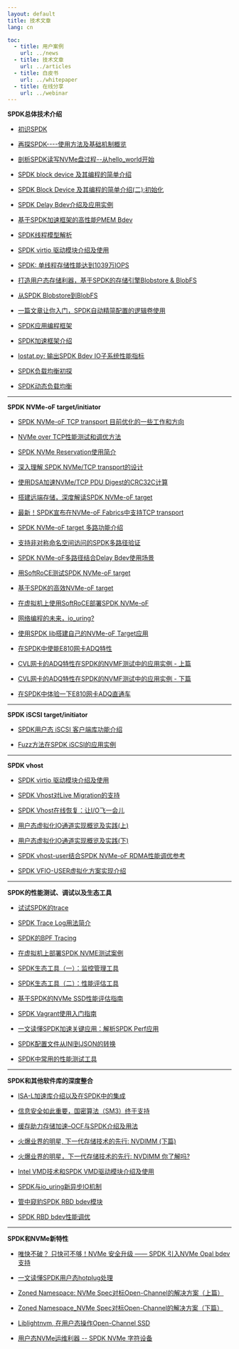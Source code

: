 ```yaml
---
layout: default
title: 技术文章
lang: cn

toc:
  - title: 用户案例
    url: ../news
  - title: 技术文章
    url: ../articles
  - title: 白皮书
    url: ../whitepaper
  - title: 在线分享
    url: ../webinar
---
```


**SPDK总体技术介绍**

* [初识SPDK](https://mp.weixin.qq.com/s?__biz=MzI3NDA4ODY4MA==&mid=2653338468&idx=1&sn=20f395a7e5e22bdee6cba9351d72ebae&chksm=f0cb4ce3c7bcc5f586a40cbeb5917146e95f7b5842da9fefbf6ddbc9705a4a3ed2773072f7b9&mpshare=1&scene=1&srcid=0516z8wJk6QLtfchhp3GITgg&sharer_sharetime=1652678609846&sharer_shareid=16362cd686fb4155d775401692935830&exportkey=Aw9i14ut1qFcTFEAJOQCGpY%3D&acctmode=0&pass_ticket=CHRad0UIoz8%2FSPboNOugxVHCcm1xuslbDDvwdEvYLiqRKwiMWxn%2B%2B5UW4IrjUmQ6&wx_header=0#rd)

* [再探SPDK----使用方法及基础机制概览](https://mp.weixin.qq.com/s?__biz=MzI3NDA4ODY4MA==&mid=2653338740&idx=1&sn=8b501b666653f320525a43d5fe61bc67&chksm=f0cb4bf3c7bcc2e543dc987fb0609aaaa59cab404fc2aa92790314bef742cb9b82baf877b6b8&exportkey=A8zXqscxyyw65AVZQruRWQ0%3D&acctmode=0&pass_ticket=Mcd65zr9t1aqxnAnyC72VMWp8BxN1gvM8479hm7DTtV9slEtDJj4T5aOR1Dl1LU4&wx_header=0#rd)

* [剖析SPDK读写NVMe盘过程--从hello_world开始](https://mp.weixin.qq.com/s?__biz=MzI3NDA4ODY4MA==&mid=2653339124&idx=1&sn=d1ee7ed961872d69f4535718bf394611&chksm=f0cb4a73c7bcc3656152e3f2ac8a60f2525bd992203faf9c4ee25f54419eddb57e3fc3ffc475&mpshare=1&scene=1&srcid=1213KI08iZotwk81xrYjjCB7&sharer_sharetime=1670896926823&sharer_shareid=16362cd686fb4155d775401692935830&exportkey=n_ChQIAhIQ3eKae%2FDanqrmuEtkpK0cOxKOAgIE97dBBAEAAAAAANECAiHFZF0AAAAOpnltbLcz9gKNyK89dVj0%2BSa7s%2B%2FkTnCO0A7PKOk4oZievKJGirOi4aIVxCMGktgRBGsrDXnH93Vsr8kJWVlm1E0FORviPL0idN6ry33%2Bbwfzs8AMOH6DqP5uiSd6RnEoKboWzUsokGrZveq%2FUAtcJV9PD98CcZvkWjeVOItPhYJXOb7AX1fN7kaaFZ73VtMgNrdFM4T5Uu1EzppopSmNRammXc8iDhuGfiWriLm%2FVlsFBo14bMVBpuY28v2PpaA2k0EEsy5QcVTm83rbNFZ4Mo6CKeRK%2BJZ5f3Lzy0TL%2FhE%2FwRclRgIdfvopzE9mAFmTNJlFrmp92Q%3D%3D&acctmode=0&pass_ticket=X3rIA7DhA0Qn%2FAJfhiHkt%2FatLl8TSGQitORh34QjySKgSo0mbwNbB9%2F%2FIrPOvIosgw65JqqjjvWcOBXDS1%2BlPw%3D%3D&wx_header=0#rd)

* [SPDK block device 及其编程的简单介绍](https://mp.weixin.qq.com/s?__biz=MzI3NDA4ODY4MA==&mid=2653336658&idx=1&sn=6c81de4b2897fd78bfdabab9c1c316dd&chksm=f0cb43d5c7bccac3a531867010e43e32abe13c5f8607e61e458f19594402ae5974fd326f7960&token=1050568646&lang=zh_CN#rd)

* [SPDK Block Device 及其编程的简单介绍(二):初始化](https://mp.weixin.qq.com/s?__biz=MzI3NDA4ODY4MA==&mid=2653337067&idx=1&sn=9629dff3ee8ec3e6f70bd4a7dbe763cb&chksm=f0cb426cc7bccb7a3816b9888c547038113a173d4f3f4519fe9cf0f4bf18844074538bfa9781&token=468503366&lang=zh_CN#rd)

* [SPDK Delay Bdev介绍及应用实例](https://mp.weixin.qq.com/s?__biz=MzI3NDA4ODY4MA==&mid=2653338631&idx=1&sn=be869c38549ee3e0f6fcb4c9c7169367&chksm=f0cb4b80c7bcc29619fee03b27def72a6cc9b7b9d16066e57dd2acda234d2c3ec216bfbb4cca&mpshare=1&scene=1&srcid=05166r8YtcuKY5YZluH2I4JE&sharer_sharetime=1652678632034&sharer_shareid=16362cd686fb4155d775401692935830&exportkey=A1ZrvWPUCGw9cyHeraVQQz0%3D&acctmode=0&pass_ticket=CHRad0UIoz8%2FSPboNOugxVHCcm1xuslbDDvwdEvYLiqRKwiMWxn%2B%2B5UW4IrjUmQ6&wx_header=0#rd)

* [基于SPDK加速框架的高性能PMEM Bdev](https://mp.weixin.qq.com/s?__biz=MzI3NDA4ODY4MA==&mid=2653338257&idx=1&sn=d73454d2d31086ca34a8122eb60bd7ba&chksm=f0cb4d16c7bcc40035a3d5c84132346daf5f673315add75b3303dfc7d5783e58d0ee53788191&mpshare=1&scene=1&srcid=0516KXyPRRqbaTFfR3o2X3Vr&sharer_sharetime=1652678580442&sharer_shareid=16362cd686fb4155d775401692935830&exportkey=A0ooqUTjQi5j0Z7xBxCpISM%3D&acctmode=0&pass_ticket=CHRad0UIoz8%2FSPboNOugxVHCcm1xuslbDDvwdEvYLiqRKwiMWxn%2B%2B5UW4IrjUmQ6&wx_header=0#rd)

* [SPDK线程模型解析](https://mp.weixin.qq.com/s?__biz=MzI3NDA4ODY4MA==&mid=2653336301&idx=1&sn=893bceb88d7e775863ebc006e83f5532&chksm=f0cb456ac7bccc7cb720366f69941164e4e80cd5ceaef33bcbe16e7c761046aadc6e7137e4d7&token=1179202807&lang=zh_CN#rd)

* [SPDK virtio 驱动模块介绍及使用](https://mp.weixin.qq.com/s?__biz=MzI3NDA4ODY4MA==&mid=2653336450&idx=1&sn=3a15cf91138031bec34abac774a41506&chksm=f0cb4405c7bccd1306a867d817a7691243814d83d7cb7b43f0f5b6677112b78bcd6a0f8efeba&token=765211277&lang=zh_CN#rd)

* [SPDK: 单线程存储性能达到1039万IOPS](https://mp.weixin.qq.com/s?__biz=MzI3NDA4ODY4MA==&mid=2653335692&idx=1&sn=d76ec8f74b91759521fab28028d3989d&chksm=f0cb470bc7bcce1dd68e1710902763a0c331137453ba1458e86909f0612a4a6af3d534a3badb&token=155709156&lang=zh_CN#rd:)

* [打造用户态存储利器，基于SPDK的存储引擎Blobstore & BlobFS](https://mp.weixin.qq.com/s/jiS3jUNLeL0XzcljF8OhQA)

* [从SPDK Blobstore到BlobFS](https://mp.weixin.qq.com/s?__biz=MzI3NDA4ODY4MA==&mid=2653338658&idx=1&sn=7830690753ba3b95522c9bf5dd1411ce&chksm=f0cb4ba5c7bcc2b3fa4df9b5c6a39dbcdd8d26419adeebc087ac63c2c09fdf418588d7a47b59&exportkey=A2mZCP0OBzE6j8JBtzUQTBM%3D&acctmode=0&pass_ticket=gkNuBUcabkuy398EZ%2Fn44dkahwx5P9bUwD9RkWi%2FRvcd0QjuZ3rPuYVWxUrpBtLq&wx_header=0#rd)

* [一篇文章让你入门，SPDK自动精简配置的逻辑卷使用](https://mp.weixin.qq.com/s?__biz=MzI3NDA4ODY4MA==&mid=2653334755&idx=1&sn=65adf4f6db28513f30b450c2da0edf7d&chksm=f0cb5b64c7bcd272f4524575737af666c25f6efc9bef5151178bdc59ed5d76c0d85c731dc841&token=431082989&lang=zh_CN#rd)

* [SPDK应用编程框架](https://mp.weixin.qq.com/s?__biz=MzI3NDA4ODY4MA==&mid=2653334735&idx=1&sn=b81c263cffc74cf42338d2edda371d2c&chksm=f0cb5b48c7bcd25e83634357c9dc667f02499e348382e011bac20fbc13f442ac58a1e1799704&token=431082989&lang=zh_CN#rd)

* [SPDK加速框架介绍](https://mp.weixin.qq.com/s?__biz=MzI3NDA4ODY4MA==&mid=2653338017&idx=1&sn=160906234698b912c1ded4f3f02f5ae4&chksm=f0cb4e26c7bcc730397ad5d5960b4d79eb068c8a0f1b925011dd9f7b8fadc53a53fabc275e50&exportkey=A323MwZQp34snW8QpmY76sk%3D&pass_ticket=H6C1Cnqh76Sgtai%2FizQ89JxysFnMQG%2BxrCYau3eJvg83IpHMJBMwostZX%2BsJuDXp&wx_header=0#rd)

* [Iostat.py: 输出SPDK Bdev IO子系统性能指标](https://mp.weixin.qq.com/s?__biz=MzI3NDA4ODY4MA==&mid=2653337235&idx=1&sn=18a86c9413d15f64038ad1ceae97161a&chksm=f0cb4114c7bcc8022e30570724c8125ae138918305210efc743cb32c31991d323ee051f37d1e&scene=0&xtrack=1&exportkey=A%2BOXWr460PmNQKEuT3dAhvM%3D&pass_ticket=w%2BZq2BsgB7kRtHy74eCg%2Bg3OzQ1%2BagIyRNE8HTReHBBzgY%2BPoBJ2KHsJWJVus9X2&wx_header=0#rd)

* [SPDK负载均衡初探](https://mp.weixin.qq.com/s?__biz=MzI3NDA4ODY4MA==&mid=2653338036&idx=1&sn=56b40ba93e257a5b77d87aca90d6b413&chksm=f0cb4e33c7bcc7254750bdd5a579460bba0982d6556cee9e3f57be5fa455dc16a439be7ab3de&exportkey=A%2F4ItFW%2Fpwqx7ZPg0wWuTtQ%3D&pass_ticket=H6C1Cnqh76Sgtai%2FizQ89JxysFnMQG%2BxrCYau3eJvg83IpHMJBMwostZX%2BsJuDXp&wx_header=0#rd)

* [SPDK动态负载均衡](https://mp.weixin.qq.com/s?__biz=MzI3NDA4ODY4MA==&mid=2653338117&idx=1&sn=5c961367150caf1098c5052792812a86&chksm=f0cb4d82c7bcc494c2e447c08607c88dde5214307d7e8ec2667430abf7d642dcf43171d09d46&mpshare=1&scene=1&srcid=1015omCRzPu5tSKM20FoxvsX&sharer_sharetime=1634259644537&sharer_shareid=bce63ba0449f498eb13c109c5eaef06d&exportkey=A2BQRGlmpj0p6jZa6pMy8Io%3D&pass_ticket=H6C1Cnqh76Sgtai%2FizQ89JxysFnMQG%2BxrCYau3eJvg83IpHMJBMwostZX%2BsJuDXp&wx_header=0#rd)

******

**SPDK NVMe-oF target/initiator**

* [SPDK NVMe-oF TCP transport 目前优化的一些工作和方向](https://mp.weixin.qq.com/s?__biz=MzI3NDA4ODY4MA==&mid=2653336799&idx=1&sn=cfcfd3a2688e147bb3ea0e6ab4d31226&chksm=f0cb4358c7bcca4e67d4cbebfa6ad3eb5419c5c1daf21d1d122b7615be6c8c5a1347bea1a0a2&token=1050568646&lang=zh_CN#rd)

* [NVMe over TCP性能测试和调优方法](https://mp.weixin.qq.com/s?__biz=MzI3NDA4ODY4MA==&mid=2653339261&idx=1&sn=f3f7d320e925658c72e5eaa269ddb6f2&chksm=f0cb49fac7bcc0ec74e32b28d66af172f1d1105e697884b1df4d5218f49a217459c3c31c59cd&mpshare=1&scene=1&srcid=0223XYyG3Uvnx3Oh16QBsbjb&sharer_sharetime=1677121559156&sharer_shareid=16362cd686fb4155d775401692935830&exportkey=n_ChQIAhIQTEDI%2BBYb58QFh69rlkDIeBKZAgIE97dBBAEAAAAAAA8nGO9jxj0AAAAOpnltbLcz9gKNyK89dVj0suqbf1xuT3uB72bxydOIFdFdL%2ByFa1JibU1DWDlvNZnjCDGGne3dherC%2BVvxb1YRfKFPcOBcBVePvV7q6rdzGnl9sRCqXnqn7BxXhDgK7Sv2%2FblDFopK1V%2B%2BavzIjgUbmU1wp9dw0gAUPYlems4R3y3LmDwrb7QHj0JjwEUhUa0ES3OgpGVWckImAA21NtEVBrgQDd6vQj3DlmgGbXAxiyHlxquxGiIAHUVY%2FVLjcblxQUFwsgw9Ymqwv2YNnhg6NhrsxVyZW3rKUFd9%2FhQrcn0SwpLu5ousNMta92OWDT0qNQrPW1k7WzSKAnipP2FrPLJD&acctmode=0&pass_ticket=bCZMVYPY9%2Fpqnc%2B2MUg65FPu0fab%2F%2F3KlYKdLaJsgHi4bI%2FpMXkJosed48HShRhAVPDuZ%2BrrfOAV%2BnK1Z2soAA%3D%3D&wx_header=0#rd)

* [SPDK NVMe Reservation使用简介](https://mp.weixin.qq.com/s?__biz=MzI3NDA4ODY4MA==&mid=2653335852&idx=1&sn=5e08566473a1e2f14b9d1f697c4995cc&chksm=f0cb46abc7bccfbdc9aa982f87dc851a59c6bddb321f4d02f682549426226eca2ee1d973a32b&token=2145434935&lang=zh_CN#rd)

* [深入理解 SPDK NVMe/TCP transport的设计](https://mp.weixin.qq.com/s?__biz=MzI3NDA4ODY4MA==&mid=2653335525&idx=1&sn=d4dc96bd800161e8a222279ca8396570&chksm=f0cb5862c7bcd1741bfbe1ee4c96dd200491f9c0c4d6a41a8299e0adf289f9a102b6780cd86f&token=1477511457&lang=zh_CN#rd)

* [使用DSA加速NVMe/TCP PDU Digest的CRC32C计算](https://mp.weixin.qq.com/s?__biz=MzI3NDA4ODY4MA==&mid=2653338982&idx=1&sn=1099775c59222bdba62a7a4b1b73b4cb&chksm=f0cb4ae1c7bcc3f746648fbb94382d5cc295422ab027a29357ebe71c4ce109080a1241ad0fee&mpshare=1&scene=1&srcid=12131Lt8FkpTFoACPpRIHrVY&sharer_sharetime=1670896951340&sharer_shareid=16362cd686fb4155d775401692935830&exportkey=n_ChQIAhIQ3dXgDInc52mY5fH3ujTVwhKZAgIE97dBBAEAAAAAAHU3MiYy2UEAAAAOpnltbLcz9gKNyK89dVj01MyEkeLGQCDW7RU0wcXWxq%2Fwwbx%2B1REWT2bQGtxaoHGIP5V%2B6j2jGLQXieaSIsFE2CFEOVFp6MFg7r7X85Cq8ueaalrA3PTtEIKaCalLmJSK%2B%2Bt2xbmXPL9IrSLhiiW2nlhIN5gAj0D%2FeBeldocxEJx%2FiAN30c%2F6AeHVZLpkMytiNb3FqrHmqx9cL%2FnGth1h0pAIvHX451FV1luyDCKbLMQF6c8WbWhJ4dXxx6oFzWtf4ktO%2FenY%2BM9klXamHFhZp5ULL19CgXyuLiMhWnsTPoCza0mL9R%2BOFy%2FBDREOOzrK9VnF5duCffy9p5jYDGYORd0o&acctmode=0&pass_ticket=X3rIA7DhA0Qn%2FAJfhiHkt%2FatLl8TSGQitORh34QjySK1ySy%2BvVvEI1Km%2FufwCUXJMOLA%2BDcVVm6xNTevR4b82g%3D%3D&wx_header=0#rd)

* [搭建远端存储，深度解读SPDK NVMe-oF target](https://mp.weixin.qq.com/s/ohPaxAwmhGtuQQWz--J6WA)

* [最新！SPDK宣布在NVMe-oF Fabrics中支持TCP transport](https://mp.weixin.qq.com/s?__biz=MzI3NDA4ODY4MA==&mid=2653335028&idx=1&sn=7dccf7eef694b974ab841d136b265cde&chksm=f0cb5a73c7bcd365f9d1cece44630c11dda3d537a405f7f91359676f9c1e3fdb9e1ed9f550c9&token=431082989&lang=zh_CN#rd)

* [SPDK NVMe-oF target 多路功能介绍](https://mp.weixin.qq.com/s?__biz=MzI3NDA4ODY4MA==&mid=2653334954&idx=1&sn=7aa90dc8d2660b211cd353118570c8b6&chksm=f0cb5a2dc7bcd33b3dabcf17d2afbdd6c02597f48cbf64ce1f5144720061deff8d6e1d0ed44a&token=431082989&lang=zh_CN#rd)

* [支持非对称命名空间访问的SPDK多路径验证](https://mp.weixin.qq.com/s?__biz=MzI3NDA4ODY4MA==&mid=2653338599&idx=1&sn=8c9fde9fc979e3dcacf8923d5aa1bc5e&chksm=f0cb4c60c7bcc576032dbb64ff9d31a5c761b9b1850e01d7047f54f292bf589147ffe55aef7b&mpshare=1&scene=1&srcid=0516YOjlTdHput7SudpIKiCI&sharer_sharetime=1652678624881&sharer_shareid=16362cd686fb4155d775401692935830&exportkey=A9Mq3XCF0kHE4g66QTdlxos%3D&acctmode=0&pass_ticket=CHRad0UIoz8%2FSPboNOugxVHCcm1xuslbDDvwdEvYLiqRKwiMWxn%2B%2B5UW4IrjUmQ6&wx_header=0#rd)

* [SPDK NVMe-oF多路径结合Delay Bdev使用场景](https://mp.weixin.qq.com/s?__biz=MzI3NDA4ODY4MA==&mid=2653338719&idx=1&sn=467131163b2c70bd9250148c582da4f8&chksm=f0cb4bd8c7bcc2ce2a4cf908b93985408e69840fb51fa8258752805dd9201032fc3456f72a98&exportkey=A97EhLslaESGI97keVfa6pw%3D&acctmode=0&pass_ticket=Mcd65zr9t1aqxnAnyC72VMWp8BxN1gvM8479hm7DTtV9slEtDJj4T5aOR1Dl1LU4&wx_header=0#rd)

* [用SoftRoCE测试SPDK NVMe-oF target](https://mp.weixin.qq.com/s?__biz=MzI3NDA4ODY4MA==&mid=2653334844&idx=1&sn=96383bab414ad4e6454c7d98707dc611&chksm=f0cb5abbc7bcd3adf9137b3dd444b5a2f50fcf55ad44cc6a5a8f7fd79f14aebfe954e148c97c&token=431082989&lang=zh_CN#rd)

* [基于SPDK的高效NVMe-oF target](https://mp.weixin.qq.com/s?__biz=MzI3NDA4ODY4MA==&mid=2653334751&idx=1&sn=eb13c596b3e938a093ef9dccc716dd97&chksm=f0cb5b58c7bcd24ee2c9a9d0a648f1dae83ab52d5449291af41655bc485be56f382809975aa7&token=431082989&lang=zh_CN#rd)

* [在虚拟机上使用SoftRoCE部署SPDK NVMe-oF](https://mp.weixin.qq.com/s?__biz=MzI3NDA4ODY4MA==&mid=2653334915&idx=1&sn=196ca1105b9da3b3358caa1d09f0f41f&chksm=f0cb5a04c7bcd31249703bc6ca703133cfb6d58283e4d0c3b00bf4ed4793a5f9f1cae57fda54&token=431082989&lang=zh_CN#rd)

* [网络编程的未来，io_uring?](https://mp.weixin.qq.com/s?__biz=MzI3NDA4ODY4MA==&mid=2653337201&idx=1&sn=4a4c1473fafe002255faac5a9096d523&chksm=f0cb41f6c7bcc8e04aaee729055b4221fcac8ab2136e2c8a22d4b40469e7e1c2414eb5f47041&token=468503366&lang=zh_CN#rd)

* [使用SPDK lib搭建自己的NVMe-oF Target应用](https://mp.weixin.qq.com/s?__biz=MzI3NDA4ODY4MA==&mid=2653337267&idx=1&sn=6769c98e5a2a54222f876cb3e1a90b16&chksm=f0cb4134c7bcc822d52d949f8854f8a6f222cfeb415ea900af95ace800ee3d5adb463efdc49c&scene=0&xtrack=1&exportkey=AxWC0d%2FlABMRAA7rB8HbVlU%3D&pass_ticket=w%2BZq2BsgB7kRtHy74eCg%2Bg3OzQ1%2BagIyRNE8HTReHBBzgY%2BPoBJ2KHsJWJVus9X2&wx_header=0#rd)

* [在SPDK中使能E810网卡ADQ特性](https://mp.weixin.qq.com/s?__biz=MzI3NDA4ODY4MA==&mid=2653337354&idx=1&sn=2bccc7b8681f5bde5a9e82b58d9f7e35&chksm=f0cb408dc7bcc99b37d4d77cd572de5c3ff092a4c0cb80766e3841050bec620c298d710842c0&scene=0&xtrack=1&exportkey=Aw4ff5FCzsijjG81i0a45J4%3D&pass_ticket=w%2BZq2BsgB7kRtHy74eCg%2Bg3OzQ1%2BagIyRNE8HTReHBBzgY%2BPoBJ2KHsJWJVus9X2&wx_header=0#rd)

* [CVL网卡的ADQ特性在SPDK的NVMF测试中的应用实例 - 上篇](https://mp.weixin.qq.com/s?__biz=MzI3NDA4ODY4MA==&mid=2653337411&idx=1&sn=2c20d7e6be1e491e88453b35d664948c&chksm=f0cb40c4c7bcc9d2ebbe09f7f8762bc9194dae52a142d906e5d2382300d271ccca7b34dbc1d6&scene=0&xtrack=1&exportkey=A%2FEW6XpPuT0yaN4hynZT2fo%3D&pass_ticket=w%2BZq2BsgB7kRtHy74eCg%2Bg3OzQ1%2BagIyRNE8HTReHBBzgY%2BPoBJ2KHsJWJVus9X2&wx_header=0#rd)

* [CVL网卡的ADQ特性在SPDK的NVMF测试中的应用实例 - 下篇](https://mp.weixin.qq.com/s?__biz=MzI3NDA4ODY4MA==&mid=2653337412&idx=1&sn=43d8e1579060c01a6ae885024a5d8b57&chksm=f0cb40c3c7bcc9d51385952f678a05a073af44fef3c2d80b31840f8fb5c367dd03e6a21be569&scene=0&xtrack=1&exportkey=A3ZNSgaNVrFI2XJD7u7AS04%3D&pass_ticket=vkau%2B%2F%2BpF2ANWH%2F%2B7AW%2B%2FZTZ49cBSWbTMZ7QKXhjW7wagOPKKr5iX9iRZYrUd8Ld&wx_header=0#rd)

* [在SPDK中体验一下E810网卡ADQ直通车](https://mp.weixin.qq.com/s?__biz=MzI3NDA4ODY4MA==&mid=2653339203&idx=1&sn=ebfae1043762512ea67a90744283aa53&chksm=f0cb49c4c7bcc0d231a2e89c4ea2cd19ef29572b62cbd895471b2aa662e57fb4646b27d7742e&mpshare=1&scene=1&srcid=0223afEFD0jWSuN1g09SIBWK&sharer_sharetime=1677121576203&sharer_shareid=16362cd686fb4155d775401692935830&exportkey=n_ChQIAhIQgl5m%2BhHX9IbxeYlAbOQ%2BvxKZAgIE97dBBAEAAAAAAE1MEbTzFdsAAAAOpnltbLcz9gKNyK89dVj0j7a99oCw63zahjzstKYHJLs5Xtt7hskKu2fWbdlo0V9ICTKQX4TBygndM2Hkh8Y1C6pPdApK1GlvZ8KdX8UkDm58URpUDQISpSsUae75hLsIN6tBPOjKs6tsx6RB1gocTH76tHTRdg2yOyqWutAiBiM3EQ%2F4pAt79K0pP0HcDTw6LVppkfr%2BUluFl3OJORj7ivLDNb9cOCChY1%2ByYxSGelq0wPVgq8UfkXM4tiI5%2BYtuqfwFywkUgrwMSiZaGmBGC4n0RaqfGvOYnKL2SqHgG%2BQuZAqiUVS%2B%2BdGO4QqyJrifi1Ibh0Bu8Aem8LWPhm5uGSs0&acctmode=0&pass_ticket=bCZMVYPY9%2Fpqnc%2B2MUg65FPu0fab%2F%2F3KlYKdLaJsgHh%2F0L8WiwPTwwzWsc18q%2FSDNCxO1BY4GMFnL5jHrksJaA%3D%3D&wx_header=0#rd)

******

**SPDK iSCSI target/initiator**

* [SPDK用户态 iSCSI 客户端库功能介绍](https://mp.weixin.qq.com/s/RHisv2B_9f6Ql5_7iKa_Yw)

* [Fuzz方法在SPDK iSCSI的应用实例](https://mp.weixin.qq.com/s?__biz=MzI3NDA4ODY4MA==&mid=2653337187&idx=1&sn=40504e53764a47cdb7088392de613ab3&chksm=f0cb41e4c7bcc8f2584d8dad76e08183578829e2e43a20a4a061340f2e3cb717b84c4a9b077a&token=468503366&lang=zh_CN#rd)

******

**SPDK vhost**

* [SPDK virtio 驱动模块介绍及使用](https://mp.weixin.qq.com/s?__biz=MzI3NDA4ODY4MA==&mid=2653336450&idx=1&sn=3a15cf91138031bec34abac774a41506&chksm=f0cb4405c7bccd1306a867d817a7691243814d83d7cb7b43f0f5b6677112b78bcd6a0f8efeba&token=1050568646&lang=zh_CN#rd)

* [SPDK Vhost对Live Migration的支持](https://mp.weixin.qq.com/s?__biz=MzI3NDA4ODY4MA==&mid=2653334939&idx=1&sn=012fb74c571aed8093a5a17a38381f8d&chksm=f0cb5a1cc7bcd30a869d87df0e6e7efe2491ec4f3c62eff6d028961e9c6d41d056f00c47c6f9&token=431082989&lang=zh_CN#rd)

* [SPDK Vhost在线恢复：让I/O飞一会儿](https://mp.weixin.qq.com/s?__biz=MzI3NDA4ODY4MA==&mid=2653336929&idx=1&sn=0fba4d1922daeeb1da9c1df2d08aca7b&chksm=f0cb42e6c7bccbf0b724f7fe0fb5bf6c1dea4235bb49adc55b5134907d33a4c93dbec5ba1d03&token=468503366&lang=zh_CN#rd)

* [用户态虚拟化IO通道实现概览及实践(上)](https://mp.weixin.qq.com/s?__biz=MzI3NDA4ODY4MA==&mid=2653338679&idx=1&sn=76191140dcbaf2e513159e6a85106e86&chksm=f0cb4bb0c7bcc2a695e1fbf1e60f16e652b71b9cd1d290e02a2013960343d9d989956e40e2a3&exportkey=A3Gt11jUsyB3d5s4jOC1rdU%3D&acctmode=0&pass_ticket=gkNuBUcabkuy398EZ%2Fn44dkahwx5P9bUwD9RkWi%2FRvcd0QjuZ3rPuYVWxUrpBtLq&wx_header=0#rd)

* [用户态虚拟化IO通道实现概览及实践(下)](https://mp.weixin.qq.com/s?__biz=MzI3NDA4ODY4MA==&mid=2653338707&idx=1&sn=de97572315fe3cf03fbc68785d19501c&chksm=f0cb4bd4c7bcc2c2f8f330f2a85097d86ba2f589f2f62447f7ac1ae2693da30dd7c21df909a4&exportkey=A%2F6tgR0%2BNSkRbev4WagSAaU%3D&acctmode=0&pass_ticket=gkNuBUcabkuy398EZ%2Fn44dkahwx5P9bUwD9RkWi%2FRvcd0QjuZ3rPuYVWxUrpBtLq&wx_header=0#rd)

* [SPDK vhost-user结合SPDK NVMe-oF RDMA性能调优参考](https://mp.weixin.qq.com/s?__biz=MzI3NDA4ODY4MA==&mid=2653338860&idx=1&sn=327e4ebb3ddb993b36159f7606e188f1&chksm=f0cb4b6bc7bcc27d70b7759467061e4b02d8927787e3ed929c798fc4958718ae482c2526afc9&exportkey=AxDHfl1rM%2FVs7ntolagttzg%3D&acctmode=0&pass_ticket=Mcd65zr9t1aqxnAnyC72VMWp8BxN1gvM8479hm7DTtV9slEtDJj4T5aOR1Dl1LU4&wx_header=0#rd)

* [SPDK VFIO-USER虚拟化方案实现介绍](https://mp.weixin.qq.com/s?__biz=MzI3NDA4ODY4MA==&mid=2653338902&idx=1&sn=158bbe3d6f8d95d80863c8fafc6dca5a&chksm=f0cb4a91c7bcc38751a31fe1f3214d644ae3a81e9513eabdab33c1ade605f7b04eacd08c90ef&mpshare=1&scene=1&srcid=1213vc7pAy2MZ2cQE8FGdjse&sharer_sharetime=1670897001260&sharer_shareid=16362cd686fb4155d775401692935830&exportkey=n_ChQIAhIQr3m2reKrGl%2FivEG96Nyx%2BRKZAgIE97dBBAEAAAAAAN9DM8o42tEAAAAOpnltbLcz9gKNyK89dVj0JLDLSVHcfQuTlDlwjDSdXQXFOg604HChEfG6uWCMbK%2Ff5dx%2Bu13DFcNLvlEp0PxeSkVLpJYSGjkt3PrUW1Bs%2FDOJsaE5enXukd4Y9hLUBeJ8f9SWt7tKxxbiOxYr09RvVyrD%2BdiFo49ni0GC7%2BLyH2P1P5s%2FIQCLMT0LFE9RRMCNQj1GOsj%2FrfZxO%2Bzzj%2FGs1B19pmn7uL2zzjwiopk8ILSLdl8xMrSw47aGfXE%2BGhdyFfoGJeKU2Ak552U%2Fjar3OUGTl72OGgCr0FVrz4fbqEHFoHKwcqd%2Fa84%2BQ6DbIts%2F4W89KHt77UMUoYPaSaIuY1gL&acctmode=0&pass_ticket=X3rIA7DhA0Qn%2FAJfhiHkt%2FatLl8TSGQitORh34QjySKVfRHU86fvpwasiJR%2FZFyl9vEqLJJDoqEUCzkZurdAJA%3D%3D&wx_header=0#rd)

******

**SPDK的性能测试、调试以及生态工具**

* [试试SPDK的trace](https://mp.weixin.qq.com/s?__biz=MzI3NDA4ODY4MA==&mid=2653336410&idx=1&sn=cbbb7a0e19b3322e16c3592959d1ec55&chksm=f0cb44ddc7bccdcbc45664d5c7dd63ef859c7871bd5867a2745b697280d36e84cb2dc61573f1&token=1179202807&lang=zh_CN#rd)

* [SPDK Trace Log用法简介](https://mp.weixin.qq.com/s?__biz=MzI3NDA4ODY4MA==&mid=2653338377&idx=1&sn=e267c120af4fe661f2f7a306c163afda&chksm=f0cb4c8ec7bcc598225b43aac7366f80ef7f2738f3664790a6b2830a31913a5f568b5e61618c&mpshare=1&scene=1&srcid=0516NObW2EwV1QgVN8QOGSOr&sharer_sharetime=1652678596334&sharer_shareid=16362cd686fb4155d775401692935830&exportkey=A5TovvkIgptMwJKfMYFgxxk%3D&acctmode=0&pass_ticket=CHRad0UIoz8%2FSPboNOugxVHCcm1xuslbDDvwdEvYLiqRKwiMWxn%2B%2B5UW4IrjUmQ6&wx_header=0#rd)

* [SPDK的BPF Tracing](https://mp.weixin.qq.com/s?__biz=MzI3NDA4ODY4MA==&mid=2653338225&idx=1&sn=9205b9612bf372be0cb26502f6d9c958&chksm=f0cb4df6c7bcc4e06996f3d7390733fc4a2a04bdb2ddebea1fe70a05526346b1de4b138f25e5&mpshare=1&scene=1&srcid=0516rsNcutXxHzEzTVNL1ncU&sharer_sharetime=1652678567698&sharer_shareid=16362cd686fb4155d775401692935830&exportkey=A3V5sSkXSC5w4WHhssezLJw%3D&acctmode=0&pass_ticket=CHRad0UIoz8%2FSPboNOugxVHCcm1xuslbDDvwdEvYLiqRKwiMWxn%2B%2B5UW4IrjUmQ6&wx_header=0#rd)

* [在虚拟机上部署SPDK NVME测试案例](https://mp.weixin.qq.com/s?__biz=MzI3NDA4ODY4MA==&mid=2653336075&idx=1&sn=13c658b8c727ac730c8911088d680f20&chksm=f0cb458cc7bccc9ad4f3cd1c660e33a971a2419b683d79869769713c737da64f5d74181c1e6d&token=186149208&lang=zh_CN#rd)

* [SPDK生态工具（一）：监控管理工具](https://mp.weixin.qq.com/s?__biz=MzI3NDA4ODY4MA==&mid=2653334766&idx=1&sn=dd332cc2549231b4e6998937b20de705&chksm=f0cb5b69c7bcd27f1ee55cf7c9c324f44f366d7fabf07e27eb00ecc3e94edb206ed1a7e2e2a1&token=431082989&lang=zh_CN#rd)

* [SPDK生态工具（二）：性能评估工具](https://mp.weixin.qq.com/s?__biz=MzI3NDA4ODY4MA==&mid=2653334791&idx=1&sn=ff411ed6f53524851c0ab76fb11b2858&chksm=f0cb5a80c7bcd396557501eb33ed83fff0a943f93d53f8eb7b766625958958b220cf6b97b7f5&token=431082989&lang=zh_CN#rd)

* [基于SPDK的NVMe SSD性能评估指南](https://mp.weixin.qq.com/s?__biz=MzI3NDA4ODY4MA==&mid=2653334990&idx=1&sn=2b8cc25a6271e96ad0499fa805d34404&chksm=f0cb5a49c7bcd35f0f52da024484769b75be2aefc96de5f8b4ec0266c60fe8c0a8c175331c4f&token=431082989&lang=zh_CN#rd)

* [SPDK Vagrant使用入门指南](https://mp.weixin.qq.com/s?__biz=MzI3NDA4ODY4MA==&mid=2653334821&idx=1&sn=b1032c8960cc66cbee77ed19f70a18af&chksm=f0cb5aa2c7bcd3b4db8389a1ced9d7e0493a868781fe29b26a8f69efa0a3f52e24a925691c86&token=431082989&lang=zh_CN#rd)

* [一文读懂SPDK加速关键应用：解析SPDK Perf应用](https://mp.weixin.qq.com/s?__biz=MzI3NDA4ODY4MA==&mid=2653335061&idx=1&sn=8c2bb8b1bf7d95d7ab3c0cf81bea0136&chksm=f0cb5992c7bcd084c6d1704e26033b7510b4986593b91a45743df2aea39596813511fa4b70ac&token=431082989&lang=zh_CN#rd)

* [SPDK配置文件从INI到JSON的转换](https://mp.weixin.qq.com/s?__biz=MzI3NDA4ODY4MA==&mid=2653337483&idx=1&sn=229777e0455d1da1d5e1350fd7706f8b&chksm=f0cb400cc7bcc91a5f30529def1e7ec35d7ba35d8db7929fce9766780e989725d8cb4f8d40c5&scene=0&xtrack=1&exportkey=A0WVwxrr8sF%2BvUzgPioT0Z8%3D&pass_ticket=Yqc82YTsvhRYO%2F9LVG0fQnlhT4AQex%2BS%2BcfddHU25xFgtLVwCovG%2BHck3uYODoz7&wx_header=0#rd)

* [SPDK中常用的性能测试工具](https://mp.weixin.qq.com/s?__biz=MzI3NDA4ODY4MA==&mid=2653337823&idx=1&sn=815db74da9e0d5ca0309c0f1a12514f1&chksm=f0cb4f58c7bcc64e5b673b0330d89de71718dae1b2a41fc48f51033bc64563636bf08fb4502e&scene=0&xtrack=1&exportkey=Ay8l1i5XWgGDJcPchM1ZWhk%3D&pass_ticket=H6C1Cnqh76Sgtai%2FizQ89JxysFnMQG%2BxrCYau3eJvg83IpHMJBMwostZX%2BsJuDXp&wx_header=0#rd)

******

**SPDK和其他软件库的深度整合**

* [ISA-L加速库介绍以及在SPDK中的集成](https://mp.weixin.qq.com/s?__biz=MzI3NDA4ODY4MA==&mid=2653337450&idx=1&sn=fc4068ff5a2bd1378e6dd5a7a16c5fe6&chksm=f0cb40edc7bcc9fbc60e1da33ce7399143386a9d961ffa8f37be611adefbbcf0bd94281f404c&scene=0&xtrack=1&exportkey=A%2BxfIgS5m403pOrcBN5xNEw%3D&pass_ticket=Yqc82YTsvhRYO%2F9LVG0fQnlhT4AQex%2BS%2BcfddHU25xFgtLVwCovG%2BHck3uYODoz7&wx_header=0#rd)

* [信息安全如此重要，国密算法（SM3）终于支持](https://mp.weixin.qq.com/s?__biz=MzI3NDA4ODY4MA==&mid=2653336190&idx=1&sn=c564135f2135d128d5ee04dccdd3180c&chksm=f0cb45f9c7bcccefcfa3663a7cb412d54ed3a82ab18de896ea579ed17e3af64c8e8a0d642001&token=1179202807&lang=zh_CN#rd)

* [缓存助力存储加速–OCF与SPDK介绍及用法](https://mp.weixin.qq.com/s?__biz=MzI3NDA4ODY4MA==&mid=2653335424&idx=1&sn=0f4dfc6c884cea4780c016902dab59e8&chksm=f0cb5807c7bcd111a815ded1bab1dd8260167c59eab71ba729e27ec1f76b266e23b5f1a08bf2&token=1477511457&lang=zh_CN#rd)

* [火爆业界的明星, 下一代存储技术的先行: NVDIMM (下篇)](https://mp.weixin.qq.com/s?__biz=MzI3NDA4ODY4MA==&mid=2653335297&idx=1&sn=15a97636a9789a0e804847c398de7ae6&pass_ticket=6pPQwgtuLLkHv4fBlZcTWzepH4S%2FWbUWUxESD8lfM6BTwdPB7U%2FMlij2UeHFvzDB)

* [火爆业界的明星，下一代存储技术的先行: NVDIMM 你了解吗?](https://mp.weixin.qq.com/s?__biz=MzI3NDA4ODY4MA==&mid=2653335049&idx=1&sn=e3523d28b4e3d79c5584c20d04432e24&pass_ticket=6pPQwgtuLLkHv4fBlZcTWzepH4S%2FWbUWUxESD8lfM6BTwdPB7U%2FMlij2UeHFvzDB)

* [Intel VMD技术和SPDK VMD驱动模块介绍及使用](https://mp.weixin.qq.com/s?__biz=MzI3NDA4ODY4MA==&mid=2653336956&idx=1&sn=3fd65203018991b1c2d06f57cad1bf8d&chksm=f0cb42fbc7bccbedd59ab5b60918fcde64c2e306c89926956a9b525c80ad977ae1fe9b078a7f&token=468503366&lang=zh_CN#rd)

* [SPDK与io_uring新异步IO机制](https://mp.weixin.qq.com/s?__biz=MzI3NDA4ODY4MA==&mid=2653337255&idx=1&sn=ac3c6a2e5da26c740897cdd5b5853613&chksm=f0cb4120c7bcc836236a5e5ed5c527e77402f530214a271bde779b1e13bc962b4b55959f84ea&scene=0&xtrack=1&exportkey=A6M3uH7ELEkd9xZgxwA%2FqrA%3D&pass_ticket=w%2BZq2BsgB7kRtHy74eCg%2Bg3OzQ1%2BagIyRNE8HTReHBBzgY%2BPoBJ2KHsJWJVus9X2&wx_header=0#rd)

* [管中窥豹SPDK RBD bdev模块](https://mp.weixin.qq.com/s?__biz=MzI3NDA4ODY4MA==&mid=2653337737&idx=1&sn=4cae3aaf866e55da3b9a986c2147ae76&chksm=f0cb4f0ec7bcc6187c6594ee3cd79c001fe9e1697b80bacb7ba78d0620b9c2296cd68b530a0f&scene=0&xtrack=1&exportkey=A1lokdMubQCTFwj4YPJjRGg%3D&pass_ticket=H6C1Cnqh76Sgtai%2FizQ89JxysFnMQG%2BxrCYau3eJvg83IpHMJBMwostZX%2BsJuDXp&wx_header=0#rd)

* [SPDK RBD bdev性能调优](https://mp.weixin.qq.com/s?__biz=MzI3NDA4ODY4MA==&mid=2653338955&idx=1&sn=bd04f1721cb227215be359cbe878473a&chksm=f0cb4accc7bcc3daf34d73ef96f46719c12bf40398a8b899debc6d2810ccd97edd55c8afd99b&mpshare=1&scene=1&srcid=1213hAmllv3Mc3LVwomBX1LW&sharer_sharetime=1670896967457&sharer_shareid=16362cd686fb4155d775401692935830&exportkey=n_ChQIAhIQquyAU%2BWMkMEje5S7QFkH9xKZAgIE97dBBAEAAAAAAMG8CJalWx0AAAAOpnltbLcz9gKNyK89dVj0SpkeznD775ZJG6lKLSYxE%2BRs%2BFnuxTvncEhU2Se3H1w%2BqNqaeSPyJbyRKcfZ5QpQpphX%2B53fuVgJsIgP5l0hA9Sjn58Jd6mrGDCr5cMNzpa3%2B%2B%2FB7Z00p1JOKhExXN3v3idLEZPxOeL9Sb0fRrsSsaMI9pExMN0EWPh8VoWeJgGR6Z8vHdehmjLU7Dv7AkhijWVCGhfpGkTfiVrASy3DBQYj5jL1fTWyLX2OaqUTAPmYovAvSejEkiMqxPFQBhIR%2FIvmHhJtEkgGF8Z3UmSjdcR7T2csnjiToWCJNYkiRsOrEK%2FDXmZ3FtmVe2xpMs%2BvD7kQ&acctmode=0&pass_ticket=X3rIA7DhA0Qn%2FAJfhiHkt%2FatLl8TSGQitORh34QjySKBYDUDAfZzXyzAH%2B3%2FPAnGK%2Ftz9RA%2BbHFTFLbrNiLsHQ%3D%3D&wx_header=0#rd)

******

**SPDK和NVMe新特性**

* [唯快不破？ 只快可不够！NVMe 安全升级 —— SPDK 引入NVMe Opal bdev 支持](https://mp.weixin.qq.com/s?__biz=MzI3NDA4ODY4MA==&mid=2653336581&idx=1&sn=bb3ca69cee39576fe4c46c692d551060&chksm=f0cb4382c7bcca948e9ca458c7a036c8fe353916eb77b537ad69c10b6cde566a8c0d95607498&token=1050568646&lang=zh_CN#rd)

* [一文读懂SPDK用户态hotplug处理](https://mp.weixin.qq.com/s?__biz=MzI3NDA4ODY4MA==&mid=2653335398&idx=1&sn=a5576049b7386c21a3c5ebe55cc6d11f&chksm=f0cb58e1c7bcd1f72f25655be52ec26af4fb8066556e7602aa5a2ae7cdcdd1213a2ca6aaa8fe&token=533641352&lang=zh_CN#rd)

* [Zoned Namespace: NVMe Spec对标Open-Channel的解决方案（上篇）](https://mp.weixin.qq.com/s?__biz=MzI3NDA4ODY4MA==&mid=2653335330&idx=1&sn=db1821b20312a6a8ed627adf3c897eda&chksm=f0cb58a5c7bcd1b3e21fd4b0c1c57eb5981ae13d2624be9fa359c35f89b4182d69e9aa70bb1b&mpshare=1&scene=1&srcid=04100n8cVU4929zrWL7Ickmp&pass_ticket=I08wxcYqrorlEm9aY2xig3IeNMZGBl2nIICys%2BEBjYLRUYNzPhBPFQ%2FIe5HOO1dk#rd)

* [Zoned Namespace_NVMe Spec对标Open-Channel的解决方案（下篇）](https://mp.weixin.qq.com/s?__biz=MzI3NDA4ODY4MA==&mid=2653335343&idx=1&sn=94a07928e66b388c54b470d5551cf990&chksm=f0cb58a8c7bcd1beec8c85abfee9564a7f9be01e10011dacb870e2cd8d0ad2a8cb2d8889a177&mpshare=1&scene=1&srcid=&pass_ticket=I08wxcYqrorlEm9aY2xig3IeNMZGBl2nIICys%2BEBjYLRUYNzPhBPFQ%2FIe5HOO1dk#rd)

* [Liblightnvm, 在用户态操作Open-Channel SSD](https://mp.weixin.qq.com/s/wVfVhDvF8b0owlUxNjPLXw)

* [用户态NVMe运维利器 -- SPDK NVMe 字符设备](https://mp.weixin.qq.com/s?__biz=MzI3NDA4ODY4MA==&mid=2653336872&idx=1&sn=160bc5517d67c6e9900c54ba9ebab22d&chksm=f0cb42afc7bccbb9314c443d706f06161e38060f2bb82106c4a631081051e71761aa24389c50&token=468503366&lang=zh_CN#rd)
